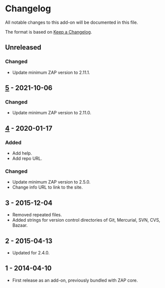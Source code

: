 # Changelog
All notable changes to this add-on will be documented in this file.

The format is based on [Keep a Changelog](https://keepachangelog.com/en/1.0.0/).

## Unreleased
### Changed
- Update minimum ZAP version to 2.11.1.

## [5] - 2021-10-06
### Changed
- Update minimum ZAP version to 2.11.0.

## [4] - 2020-01-17
### Added
- Add help.
- Add repo URL.

### Changed
- Update minimum ZAP version to 2.5.0.
- Change info URL to link to the site.

## 3 - 2015-12-04

- Removed repeated files.
- Added strings for version control directories of Git, Mercurial, SVN, CVS, Bazaar.

## 2 - 2015-04-13

- Updated for 2.4.0.

## 1 - 2014-04-10

- First release as an add-on, previously bundled with ZAP core.

[5]: https://github.com/zaproxy/zap-extensions/releases/directorylistv1-v5
[4]: https://github.com/zaproxy/zap-extensions/releases/directorylistv1-v4
